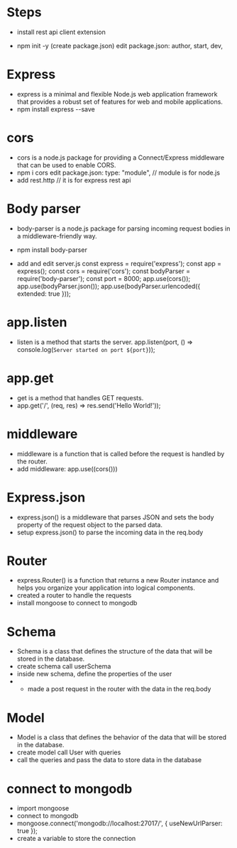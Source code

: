 # Steps

- install rest api client extension

- npm init -y (create package.json)
  edit package.json: author, start, dev,

# Express

- express is a minimal and flexible Node.js web application framework that provides a robust set of features for web and mobile applications.
- npm install express --save

# cors

- cors is a node.js package for providing a Connect/Express middleware that can be used to enable CORS.
- npm i cors
  edit package.json: type: "module", // module is for node.js
- add rest.http // it is for express rest api

# Body parser

- body-parser is a node.js package for parsing incoming request bodies in a middleware-friendly way.
- npm install body-parser

- add and edit server.js
  const express = require('express');
  const app = express();
  const cors = require('cors');
  const bodyParser = require('body-parser');
  const port = 8000;
  app.use(cors());
  app.use(bodyParser.json());
  app.use(bodyParser.urlencoded({ extended: true }));

# app.listen

- listen is a method that starts the server.
  app.listen(port, () => console.log(`Server started on port ${port}`));

# app.get

- get is a method that handles GET requests.
- app.get('/', (req, res) => res.send('Hello World!'));

# middleware

- middleware is a function that is called before the request is handled by the router.
- add middleware: app.use((cors()))

# Express.json

- express.json() is a middleware that parses JSON and sets the body property of the request object to the parsed data.
- setup express.json() to parse the incoming data in the req.body

# Router

- express.Router() is a function that returns a new Router instance and helps you organize your application into logical components.
- created a router to handle the requests
- install mongoose to connect to mongodb

# Schema

- Schema is a class that defines the structure of the data that will be stored in the database.
- create schema call userSchema
- inside new schema, define the properties of the user
- - made a post request in the router with the data in the req.body

# Model

- Model is a class that defines the behavior of the data that will be stored in the database.
- create model call User with queries
- call the queries and pass the data to store data in the database

# connect to mongodb

- import mongoose
- connect to mongodb
- mongoose.connect('mongodb://localhost:27017/', { useNewUrlParser: true });
- create a variable to store the connection
